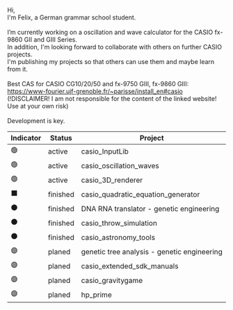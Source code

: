 Hi,<br>
I'm Felix, a German grammar school student.<br>
<br>
I’m currently working on a oscillation and wave calculator for the CASIO fx-9860 GII and GIII Series.<br>
In addition, I'm looking forward to collaborate with others on further CASIO projects.<br>
I'm publishing my projects so that others can use them and maybe learn from it.<br>
<br>
Best CAS for CASIO CG10/20/50 and fx-9750 GIII, fx-9860 GIII:<br>
https://www-fourier.ujf-grenoble.fr/~parisse/install_en#casio <br>
(!DISCLAIMER! I am not responsible for the content of the linked website! Use at your own risk)<br>
<br>
Development is key.

| Indicator | Status | Project                            |
|-----------|--------|------------------------------------|
| 🟢         | active | casio_InputLib                     |
| 🟢         | active | casio_oscillation_waves          |
| 🟢         | active | casio_3D_renderer                   |
| ⬛         | finished | casio_quadratic_equation_generator|
| ⚫         | finished | DNA RNA translator - genetic engineering          |
| ⚫         | finished | casio_throw_simulation            |
| ⚫         | finished | casio_astronomy_tools            |
| 🟣         | planed | genetic tree analysis - genetic engineering          |
| 🟣         | planed | casio_extended_sdk_manuals        |
| 🟣         | planed | casio_gravitygame                 |
| 🟣         | planed | hp_prime                         |
